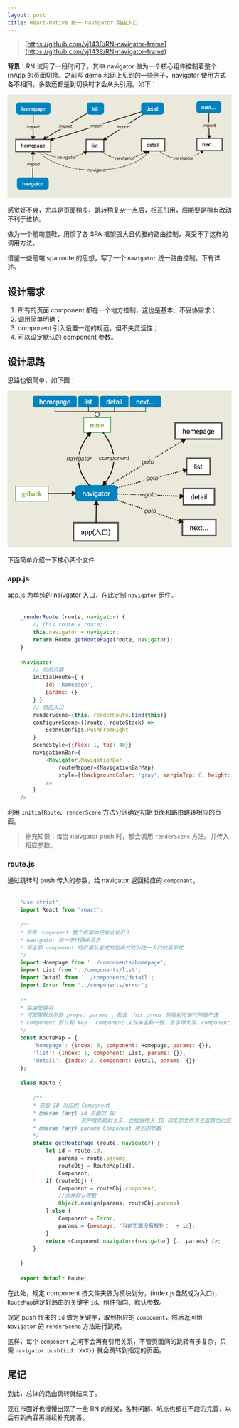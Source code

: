 ```yaml
---
layout: post
title: React-Native 统一 navigator 路由入口
---
```


> [https://github.com/yj1438/RN-navigator-frame](https://github.com/yj1438/RN-navigator-frame)

**背景**：RN 试用了一段时间了，其中 navigator 做为一个核心组件控制着整个 rnApp 的页面切换。之前写 demo 和网上见到的一些例子，navigator 使用方式各不相同，多数还都是到切换时才会从头引用。如下：

![圖示1](/img/rn_navigator/1.png)

感觉好不爽，尤其是页面稍多、跳转稍复杂一点后，相互引用，后期要是稍有改动不利于维护。

做为一个前端童鞋，用惯了各 SPA 框架强大且优雅的路由控制，真受不了这样的调用方法。

借鉴一些前端 spa route 的思想，写了一个 `navigator` 统一路由控制。下有详述。

## 设计需求

1. 所有的页面 component 都在一个地方控制，这也是基本、不妥协需求；
2. 调用简单明确；
3. component 引入设置一定的规范，但不失灵活性；
4. 可以设定默认的 component 参数。

## 设计思路

思路也很简单，如下图：

![圖示2](/img/rn_navigator/2.png)


下面简单介绍一下核心两个文件

### app.js

app.js 为单纯的 naivgator 入口，在此定制 `navigator` 组件。

~~~javascript

    _renderRoute (route, navigator) {
        // this.route = route;
        this.navigator = navigator;
        return Route.getRoutePage(route, navigator);
    }

    <Navigator
        // 初始页面
        initialRoute={ {
            id: 'homepage',
            params: {}
        } }
        // 路由入口
        renderScene={this._renderRoute.bind(this)}
        configureScene={(route, routeStack) =>
            SceneConfigs.PushFromRight
        }
        sceneStyle={{flex: 1, top: 40}}
        navigationBar={
            <Navigator.NavigationBar
                routeMapper={NavigationBarMap}
                style={{backgroundColor: 'gray', marginTop: 0, height: 40, top: 0}}
            />
        }
    />

~~~

利用 `initialRoute`、`renderScene` 方法分区确定初始页面和路由跳转相应的页面。

> 补充知识：每当 naivgator push 时，都会调用 `renderScene` 方法。并传入相应参数。

### route.js

通过跳转时 push 传入的参数，给 navigator 返回相应的 `component`。

~~~javascript

    'use strict';
    import React from 'react';

    /**
    * 所有 component 整个框架内只有此处引入
    * navigator 统一进行路由显示
    * 将全部 component 的引用从老式的层级式改为统一入口的扁平式
    */ 
    import Homepage from '../components/homepage';
    import List from '../components/list';
    import Detail from '../components/detail';
    import Error from '../components/error';

    /*
    * 路由配置项
    * 可配置默认参数 props: params ，配合 this.props 的限制可使代码更严谨
    * component 默认和 key 、component 文件夹名称一致，首字母大写，component 文件夹内强制 index.js 为入口文件
    */
    const RouteMap = {
        'homepage': {index: 0, component: Homepage, params: {}},
        'list': {index: 1, component: List, params: {}},
        'detail': {index: 2, component: Detail, params: {}}
    };

    class Route {

        /**
        * 获取 ID 对应的 Component
        * @param {any} id 页面的 ID 
        *              有严格的映射关系，会根据传入 ID 同名的文件夹去取路由对应的页面
        * @param {any} params Component 用到的参数
        */
        static getRoutePage (route, navigator) {
            let id = route.id,
                params = route.params,
                routeObj = RouteMap[id],
                Component;
            if (routeObj) {
                Component = routeObj.component;
                //合并默认参数
                Object.assign(params, routeObj.params);
            } else {
                Component = Error;
                params = {message: '当前页面没有找到：' + id};
            }
            return <Component navigator={navigator} {...params} />;
        }     
        
    }

    export default Route;

~~~

在此处，规定 component 按文件夹做为模块划分，(index.js自然成为入口)，`RouteMap`确定好路由的关键字 `id`、组件指向、默认参数。

规定 push 传来的 `id` 做为关键字，取到相应的 `component`，然后返回给 `Navigator` 的 `renderScene` 方法进行跳转。

这样，每个 `component` 之间不会再有引用关系，不管页面间的跳转有多复杂，只需 `navigator.push({id: XXX})` 就会跳转到指定的页面。 

## 尾记

到此，总体的路由跳转就结束了。

现在市面好也慢慢出现了一些 RN 的框架，各种问题、坑点也都在不段的完善，以后有新内容再继续补充完善。
